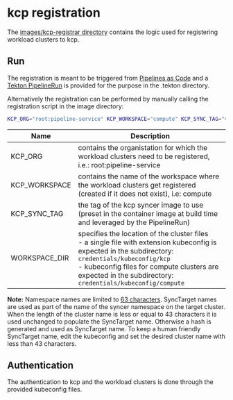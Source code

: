 # kcp registration

The [images/kcp-registrar directory](../images/kcp-registrar) contains the logic used for registering workload clusters to kcp.

## Run

The registration is meant to be triggered from [Pipelines as Code](https://pipelinesascode.com/) and a [Tekton PipelineRun](../gitops/sre/.tekton/kcp-registration.yaml) is provided for the purpose in the .tekton directory.

Alternatively the registration can be performed by manually calling the registration script in the image directory:

```bash
KCP_ORG="root:pipeline-service" KCP_WORKSPACE="compute" KCP_SYNC_TAG="v0.9.1" WORKSPACE_DIR="/workspace" ./register.sh
```

| Name | Description |
|------|-------------|
| KCP_ORG | contains the organistation for which the workload clusters need to be registered, i.e.: root:pipeline-service|
| KCP_WORKSPACE | contains the name of the workspace where the workload clusters get registered (created if it does not exist), i.e: compute|
| KCP_SYNC_TAG | the tag of the kcp syncer image to use (preset in the container image at build time and leveraged by the PipelineRun)|
| WORKSPACE_DIR | specifies the location of the cluster files<br> - a single file with extension kubeconfig is expected in the subdirectory: `credentials/kubeconfig/kcp`<br> - kubeconfig files for compute clusters are expected in the subdirectory: `credentials/kubeconfig/compute`|

**Note:**
Namespace names are limited to [63 characters](https://kubernetes.io/docs/concepts/overview/working-with-objects/names/#dns-label-names). SyncTarget names are used as part of the name of the syncer namespace on the target cluster. When the length of the cluster name is less or equal to 43 characters it is used unchanged to populate the SyncTarget name. Otherwise a hash is generated and used as SyncTarget name. To keep a human friendly SyncTarget name, edit the kubeconfig and set the desired cluster name with less than 43 characters.

## Authentication

The authentication to kcp and the workload clusters is done through the provided kubeconfig files.
